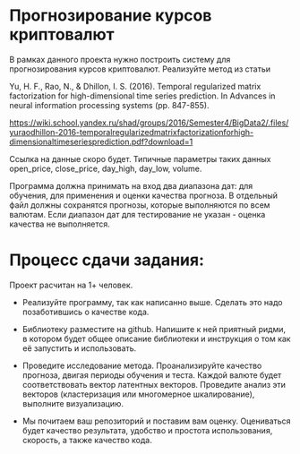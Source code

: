 # Прогнозирование курсов криптовалют

В рамках данного проекта нужно построить систему для прогнозирования курсов криптовалют.
Реализуйте метод из статьи 

Yu, H. F., Rao, N., & Dhillon, I. S. (2016). Temporal regularized matrix factorization for high-dimensional time series prediction. In Advances in neural information processing systems (pp. 847-855).

https://wiki.school.yandex.ru/shad/groups/2016/Semester4/BigData2/.files/yuraodhillon-2016-temporalregularizedmatrixfactorizationforhigh-dimensionaltimeseriesprediction.pdf?download=1

Ссылка на данные скоро будет.
Типичные параметры таких данных open_price, close_price, day_high, day_low, volume.

Программа должна принимать на вход два диапазона дат: для обучения, для применения и оценки качества прогноза.
В отдельный файл должны сохранятся прогнозы, которые выполняются по всем валютам.
Если диапазон дат для тестирование не указан - оценка качества не выполняется.

# Процесс сдачи задания:
Проект расчитан на 1+ человек.

* Реализуйте программу, так как написанно выше. Сделать это надо позаботившись о качестве кода.

* Библиотеку разместите на github. Напишите к ней приятный ридми, в котором будет общее описание библиотеки и инструкция о том как её запустить и использовать.

* Проведите исследование метода. Проанализируйте качество прогноза, двигая периоды обучения и теста. Каждой валюте будет соответствовать вектор латентных векторов. Проведите анализ эти векторов (кластеризация или многомерное шкалирование), выполните визуализацию.

* Мы почитаем ваш репозиторий и поставим вам оценку. Оцениваться будет качество результата, удобство и простота использования, скорость, а также качество кода.
